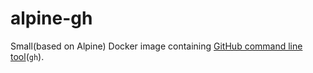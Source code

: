 # alpine-gh

Small(based on Alpine) Docker image containing [GitHub command line tool](https://github.com/cli/cli)(`gh`).

